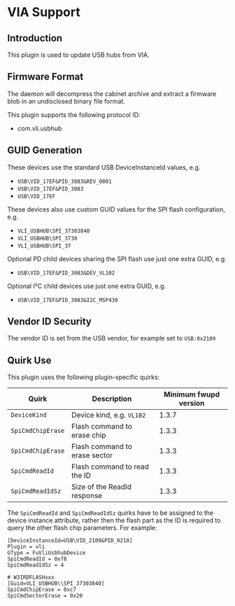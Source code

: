 VIA Support
===========

Introduction
------------

This plugin is used to update USB hubs from VIA.

Firmware Format
---------------

The daemon will decompress the cabinet archive and extract a firmware blob in
an undisclosed binary file format.

This plugin supports the following protocol ID:

 * com.vli.usbhub

GUID Generation
---------------

These devices use the standard USB DeviceInstanceId values, e.g.

 * `USB\VID_17EF&PID_3083&REV_0001`
 * `USB\VID_17EF&PID_3083`
 * `USB\VID_17EF`

These devices also use custom GUID values for the SPI flash configuration, e.g.

 * `VLI_USBHUB\SPI_37303840`
 * `VLI_USBHUB\SPI_3730`
 * `VLI_USBHUB\SPI_37`

Optional PD child devices sharing the SPI flash use just one extra GUID, e.g.

 * `USB\VID_17EF&PID_3083&DEV_VL102`

Optional I²C child devices use just one extra GUID, e.g.

 * `USB\VID_17EF&PID_3083&I2C_MSP430`

Vendor ID Security
------------------

The vendor ID is set from the USB vendor, for example set to `USB:0x2109`

Quirk Use
---------

This plugin uses the following plugin-specific quirks:

| Quirk                      | Description                      | Minimum fwupd version |
|----------------------------|----------------------------------|-----------------------|
| `DeviceKind`               | Device kind, e.g. `VL102`        | 1.3.7                 |
| `SpiCmdChipErase`          | Flash command to erase chip      | 1.3.3                 |
| `SpiCmdChipErase`          | Flash command to erase sector    | 1.3.3                 |
| `SpiCmdReadId`             | Flash command to read the ID     | 1.3.3                 |
| `SpiCmdReadIdSz`           | Size of the ReadId response      | 1.3.3                 |

The `SpiCmdReadId` and `SpiCmdReadIdSz` quirks have to be assigned to the device
instance attribute, rather then the flash part as the ID is required to query
the other flash chip parameters. For example:

    [DeviceInstanceId=USB\VID_2109&PID_0210]
    Plugin = vli
    GType = FuVliUsbhubDevice
    SpiCmdReadId = 0xf8
    SpiCmdReadIdSz = 4

    # W3IRDFLASHxxx
    [Guid=VLI_USBHUB\\SPI_37303840]
    SpiCmdChipErase = 0xc7
    SpiCmdSectorErase = 0x20
